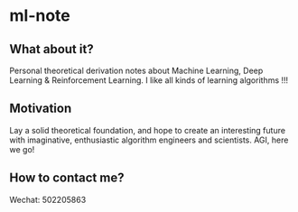 # ml-note

## What about it?
Personal theoretical derivation notes about Machine Learning, Deep Learning & Reinforcement Learning.
I like all kinds of learning algorithms !!!

## Motivation
Lay a solid theoretical foundation, and hope to create an interesting future with imaginative, enthusiastic algorithm engineers and scientists. AGI, here we go!

## How to contact me?
Wechat: 502205863
